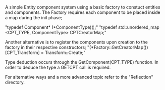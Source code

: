 A simple Entity component system using a basic factory to constuct entities and components. The Factory requires each component to be 
placed inside a map during the init phase;

  "typedef Component* (*ComponentType)();"
  "typedef std::unordered_map <CPT_TYPE, ComponentType> CPTCreatorMap;"

Another alternative is to register the components upon creation to the factory in their respective constructors;
  "(*Factory::GetCreatorMap())[CPT_Transform] = Transform::Create;"

Type deduction occurs through the GetComponent(CPT_TYPE) function. In order to deduce the type a GETCPT call is required. 

For alternative ways and a more advanced topic refer to the "Reflection" directory.
